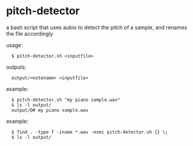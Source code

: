 # pitch-detector
a bash script that uses aubio to detect the pitch of a sample, and renames the file accordingly

usage:
```
  $ pitch-detector.sh <inputfile>
```

outputs:
```
  output/<notename> <inputfile>
```

example:
```
  $ pitch-detector.sh "my piano sample.wav"
  $ ls -l output/
  output/D# my piano sample.wav
```

example:
```
  $ find . -type f -iname *.wav -exec pitch-detector.sh {} \;
  $ ls -l output/
```
